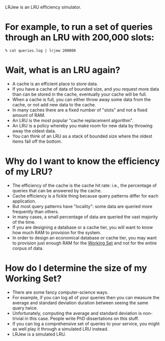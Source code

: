 LRJew is an LRU efficiency simulator.

# For example, to run a set of queries through an LRU with 200,000 slots:

    % cat queries.log | lrjew 200000

# Wait, what is an LRU again?

* A cache is an efficient place to store data.
* If you have a cache of data of bounded size, and you request more data than can be stored in the cache, eventually your cache will be full.
* When a cache is full, you can either throw away some data from the cache, or not add new data to the cache.
* In many caches there are a fixed number of "slots" and not a fixed amount of RAM.
* An LRU is the most popular "cache replacement algorithm".
* An LRU is a policy whereby you make room for new data by throwing away the oldest data.
* You can think of an LRU as a stack of bounded size where the oldest items fall off the bottom.

# Why do I want to know the efficiency of my LRU?

* The efficiency of the cache is the cache hit rate: i.e., the percentage of queries that can be answered by the cache.
* Cache efficiency is a fickle thing because query patterns differ for each application.
* But most query patterns have "locality": some data are queried more frequently than others.
* In many cases, a small percentage of data are queried the vast majority of the time.
* If you are designing a database or a cache tier, you will want to know how much RAM to provision for the system.
* In order to design an economical database or cache tier, you may want to provision just enough RAM for the [Working Set](http://en.wikipedia.org/wiki/Working_set) and not for the entire corpus of data.

# How do I determine the size of my Working Set?

* There are some fancy computer-science ways.
* For example, if you can log all of your queries then you can measure the average and standard deviation duration between seeing the same query twice.
* Unfortunately, computing the average and standard deviation is non-trivial in this case. People write PhD dissertations on this stuff.
* If you can log a comprehensive set of queries to your service, you might as well play it through a simulated LRU instead.
* LRJew is a simulated LRU.